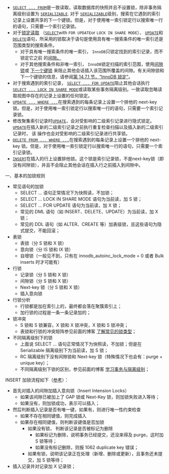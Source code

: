 

- [`SELECT ... FROM`](https://dev.mysql.com/doc/refman/5.6/en/select.html)是一致读取，读取数据库的快照并且不设置锁，除非事务隔离级别设置为 [`SERIALIZABLE`](https://dev.mysql.com/doc/refman/5.6/en/innodb-transaction-isolation-levels.html#isolevel_serializable). 对于 [`SERIALIZABLE`](https://dev.mysql.com/doc/refman/5.6/en/innodb-transaction-isolation-levels.html#isolevel_serializable)级别，搜索在它遇到的索引记录上设置共享的下一个键锁。但是，对于使用唯一索引锁定行以搜索唯一行的语句，只需要一个索引记录锁。
- 对于[锁定读取](https://dev.mysql.com/doc/refman/5.6/en/glossary.html#glos_locking_read) （[`SELECT`](https://dev.mysql.com/doc/refman/5.6/en/select.html)with `FOR UPDATE`or `LOCK IN SHARE MODE`）、 [`UPDATE`](https://dev.mysql.com/doc/refman/5.6/en/update.html)和 [`DELETE`](https://dev.mysql.com/doc/refman/5.6/en/delete.html)语句，所采用的锁取决于语句是使用具有唯一搜索条件的唯一索引还是范围类型的搜索条件。
  - 对于具有唯一搜索条件的唯一索引， `InnoDB`只锁定找到的索引记录，而不锁定它之前 的[间隙。](https://dev.mysql.com/doc/refman/5.6/en/glossary.html#glos_gap)
  - 对于其他搜索条件和非唯一索引， `InnoDB`锁定扫描的索引范围，使用[间隙锁](https://dev.mysql.com/doc/refman/5.6/en/glossary.html#glos_gap_lock)或 [下一个键锁](https://dev.mysql.com/doc/refman/5.6/en/glossary.html#glos_next_key_lock) 来阻止其他会话插入该范围所覆盖的间隙。有关间隙锁和下一个键锁的信息，请参阅[第 14.7.1 节，“InnoDB 锁定”](https://dev.mysql.com/doc/refman/5.6/en/innodb-locking.html)。
- 对于搜索遇到的索引记录， [`SELECT ... FOR UPDATE`](https://dev.mysql.com/doc/refman/5.6/en/select.html)阻止其他会话执行 [`SELECT ... LOCK IN SHARE MODE`](https://dev.mysql.com/doc/refman/5.6/en/select.html)或读取某些事务隔离级别。一致读取忽略读取视图中存在的记录上设置的任何锁定。
- [`UPDATE ... WHERE ...`](https://dev.mysql.com/doc/refman/5.6/en/update.html)在搜索遇到的每条记录上设置一个排他的 next-key 锁。但是，对于使用唯一索引锁定行以搜索唯一行的语句，只需要一个索引记录锁。
- 修改聚集索引记录时[`UPDATE`](https://dev.mysql.com/doc/refman/5.6/en/update.html)，会对受影响的二级索引记录进行隐式锁定。[`UPDATE`](https://dev.mysql.com/doc/refman/5.6/en/update.html)在插入新的二级索引记录之前执行重复检查扫描以及插入新的二级索引记录时， 该 操作也会对受影响的二级索引记录进行共享锁。
- [`DELETE FROM ... WHERE ...`](https://dev.mysql.com/doc/refman/5.6/en/delete.html)在搜索遇到的每条记录上设置一个排他的 next-key 锁。但是，对于使用唯一索引锁定行以搜索唯一行的语句，只需要一个索引记录锁。
- [`INSERT`](https://dev.mysql.com/doc/refman/5.6/en/insert.html)在插入的行上设置排他锁。这个锁是索引记录锁，不是next-key锁（即没有间隙锁），并且不会阻止其他会话在插入行之前插入到间隙中。



一、基本的加锁规则

- 常见语句的加锁
  - SELECT ... 语句正常情况下为快照读，不加锁；
  - SELECT ... LOCK IN SHARE MODE 语句为当前读，加 S 锁；
  - SELECT ... FOR UPDATE 语句为当前读，加 X 锁；
  - 常见的 DML 语句（如 INSERT、DELETE、UPDATE）为当前读，加 X 锁；
  - 常见的 DDL 语句（如 ALTER、CREATE 等）加表级锁，且这些语句为隐式提交，不能回滚；
- 表锁
  - 表锁（分 S 锁和 X 锁）
  - 意向锁（分 IS 锁和 IX 锁）
  - 自增锁（一般见不到，只有在 innodb_autoinc_lock_mode = 0 或者 Bulk inserts 时才可能有）
- 行锁
  - 记录锁（分 S 锁和 X 锁）
  - 间隙锁（分 S 锁和 X 锁）
  - Next-key 锁（分 S 锁和 X 锁）
  - 插入意向锁
- 行锁分析
  - 行锁都是加在索引上的，最终都会落在聚簇索引上；
  - 加行锁的过程是一条一条记录加的；
- 锁冲突
  - S 锁和 S 锁兼容，X 锁和 X 锁冲突，X 锁和 S 锁冲突；
  - 表锁和行锁的冲突矩阵参见前面的博客 [了解常见的锁类型](https://www.aneasystone.com/archives/2017/11/solving-dead-locks-two.html)；
- 不同隔离级别下的锁
  - 上面说 SELECT ... 语句正常情况下为快照读，不加锁；但是在 Serializable 隔离级别下为当前读，加 S 锁；
  - RC 隔离级别下没有间隙锁和 Next-key 锁（特殊情况下也会有：purge + unique key）；
  - 不同隔离级别下锁的区别，参见前面的博客 [学习事务与隔离级别](https://www.aneasystone.com/archives/2017/10/solving-dead-locks-one.html)；





INSERT 加锁流程如下（[参考](http://keithlan.github.io/2017/06/21/innodb_locks_algorithms/)）：

- 首先对插入的间隙加插入意向锁（Insert Intension Locks）
  - 如果该间隙已被加上了 GAP 锁或 Next-Key 锁，则加锁失败进入等待；
  - 如果没有，则加锁成功，表示可以插入；
- 然后判断插入记录是否有唯一键，如果有，则进行唯一性约束检查
  - 如果不存在相同键值，则完成插入
  - 如果存在相同键值，则判断该键值是否加锁
    - 如果没有锁， 判断该记录是否被标记为删除
      - 如果标记为删除，说明事务已经提交，还没来得及 purge，这时加 S 锁等待；
      - 如果没有标记删除，则报 1062 duplicate key 错误；
    - 如果有锁，说明该记录正在处理（新增、删除或更新），且事务还未提交，加 S 锁等待；
- 插入记录并对记录加 X 记录锁；